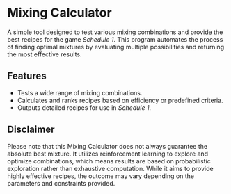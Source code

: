 # Mixing Calculator

A simple tool designed to test various mixing combinations and provide the best recipes for the game *Schedule 1*. This program automates the process of finding optimal mixtures by evaluating multiple possibilities and returning the most effective results.

## Features
- Tests a wide range of mixing combinations.
- Calculates and ranks recipes based on efficiency or predefined criteria.
- Outputs detailed recipes for use in *Schedule 1*.

## Disclaimer
Please note that this Mixing Calculator does not always guarantee the absolute best mixture. It utilizes reinforcement learning to explore and optimize combinations, which means results are based on probabilistic exploration rather than exhaustive computation. While it aims to provide highly effective recipes, the outcome may vary depending on the parameters and constraints provided.
